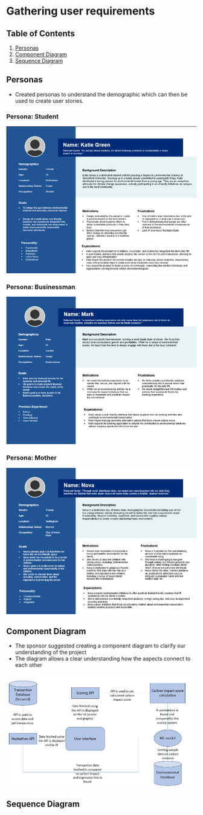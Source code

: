 # Gathering user requirements

## Table of Contents
1. [Personas](#personas)
2. [Component Diagram](#component-diagram)
3. [Sequence Diagram](#sequence-diagram)

## Personas

- Created personas to understand the demographic which can then be used to create user stories.

### Persona: Student

![Persona 1](assets/persona-student.png)

### Persona: Businessman

![Persona 2](assets/persona-businessman.png)

### Persona: Mother

![Persona 3](assets/persona-mother.png)

## Component Diagram

- The sponsor suggested creating a component diagram to clarify our understanding of the project
- The diagram allows a clear understanding how the aspects connect to each other

![Component Diagram](assets/Component-Diagram.png)

## Sequence Diagram
